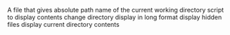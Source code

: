 A file that gives  absolute path name of the current working directory
script to display contents
change directory
display in long format
display hidden files
display current directory contents
